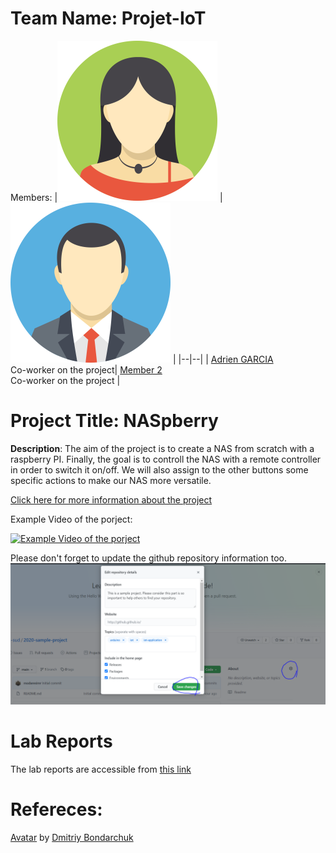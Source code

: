 # Team Name: Projet-IoT
Members: 
|![Adrien GARCIA](assets/member1.webp?raw=true) |![Julien VEAUX ](assets/member2.webp?raw=true)  |
|--|--|
|  [Adrien GARCIA](https://github.com/SlyAdrian) <br> Co-worker on the project| [Member 2 ](https://github.com/saikkoden) <br> Co-worker on the project |



# Project Title: NASpberry
 **Description**: The aim of the project is to create a NAS from scratch with a raspberry PI. Finally, the goal is to controll the NAS with a remote controller in order to switch it on/off. We will also assign to the other buttons some specific actions to make our NAS more versatile.
 
[Click here for more information about the project](project) 

Example Video of the porject:

[![Example Video of the porject](https://img.youtube.com/vi/ucZl6vQ_8Uo/0.jpg)](https://www.youtube.com/watch?v=ucZl6vQ_8Uo)

Please don't forget to update the github repository information too. 
![Change Description of github repository](assets/change_description.png?raw=true)

# Lab Reports

The lab reports are accessible from [this link](lab)

# Refereces:
[Avatar](https://iconscout.com/icons/avatar) by [Dmitriy Bondarchuk](https://iconscout.com/contributors/dmitriy-bondarchuk)
